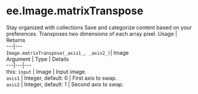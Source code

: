  
#  ee.Image.matrixTranspose
Stay organized with collections  Save and categorize content based on your preferences. 
Transposes two dimensions of each array pixel. Usage | Returns  
---|---  
`Image.matrixTranspose(_axis1_, _axis2_)`|  Image  
Argument | Type | Details  
---|---|---  
this: `input` | Image | Input image.  
`axis1` | Integer, default: 0 | First axis to swap.  
`axis2` | Integer, default: 1 | Second axis to swap.  
